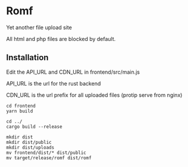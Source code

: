 # Romf
Yet another file upload site

All html and php files are blocked by default.

## Installation
Edit the API_URL and CDN_URL in frontend/src/main.js

API_URL is the url for the rust backend

CDN_URL is the url prefix for all uploaded files (protip serve from nginx)

```
cd frontend
yarn build

cd ../
cargo build --release

mkdir dist
mkdir dist/public
mkdir dist/uploads
mv frontend/dist/* dist/public
mv target/release/romf dist/romf
```
